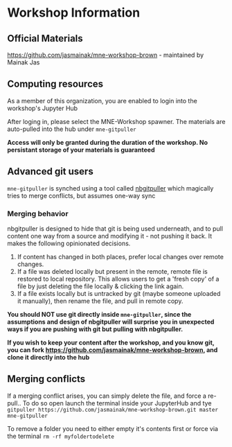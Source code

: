 # Workshop Information


## Official Materials  

https://github.com/jasmainak/mne-workshop-brown - maintained by Mainak Jas

## Computing resources

As a member of this organization, you are enabled to login into the workshop's Jupyter Hub

After loging in, please select the MNE-Workshop spawner. The materials are auto-pulled into the hub under `mne-gitpuller` 

**Access will only be granted during the duration of the workshop. No persistant storage of your materials is guaranteed**


## Advanced git users

`mne-gitpuller` is synched using a tool called [nbgitpuller](https://github.com/jupyterhub/nbgitpuller) which magically tries to merge conflicts, but assumes one-way sync

### Merging behavior

nbgitpuller is designed to hide that git is being used
underneath, and to pull content one way from a source and modifying it -
not pushing it back.
It makes the following opinionated decisions.

1. If content has changed in both places, prefer local changes over remote changes.
2. If a file was deleted locally but present in the remote, remote file is restored
   to local repository. This allows users to get a 'fresh copy' of a file by
   just deleting the file locally & clicking the link again.
3. If a file exists locally but is untracked by git (maybe someone uploaded it manually),
   then rename the file, and pull in remote copy.
   
**You should NOT use git directly inside `mne-gitpuller`, since the assumptions
   and design of nbgitpuller will surprise you in unexpected ways if you are pushing with
   git but pulling with nbgitpuller.**

**If you wish to keep your content after the workshop, and you know git, you can fork https://github.com/jasmainak/mne-workshop-brown, and clone it directly into the hub**

## Merging conflicts

If a merging conflict arises, you can simply delete the file, and force a re-pull.. To do so open launch the terminal inside your JupyterHub and tye `gitpuller https://github.com/jasmainak/mne-workshop-brown.git master mne-gitpuller`

To remove a folder you need to either empty it's contents first or force via the terminal `rm -rf myfoldertodelete`
